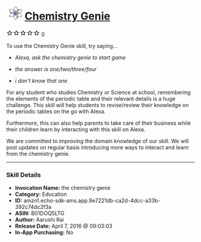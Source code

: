 # &nbsp;<img src="skill_icon" alt="Chemistry Genie icon" width="36"> [Chemistry Genie](http://alexa.amazon.com/#skills/amzn1.echo-sdk-ams.app.9e7221db-ca2d-4dcc-a33b-392c74dc2f3a)
![0 stars](../../images/ic_star_border_black_18dp_1x.png)![0 stars](../../images/ic_star_border_black_18dp_1x.png)![0 stars](../../images/ic_star_border_black_18dp_1x.png)![0 stars](../../images/ic_star_border_black_18dp_1x.png)![0 stars](../../images/ic_star_border_black_18dp_1x.png) 0

To use the Chemistry Genie skill, try saying...

* *Alexa, ask the chemistry genie to start game*

* *the answer is one/two/three/four*

* *i don't know that one*

For any student who studies Chemistry or Science at school, remembering the elements of the periodic table and their relevant details is a huge challenge. This skill will help students to revise/review their knowledge on the periodic tables on the go with Alexa. 

Furthermore, this can also help parents to take care of their business while their children learn by interacting with this skill on Alexa.

We are committed to improving the domain knowledge of our skill. We will post updates on regular basis introducing more ways to interact and learn from the chemistry genie.

***

### Skill Details

* **Invocation Name:** the chemistry genie
* **Category:** Education
* **ID:** amzn1.echo-sdk-ams.app.9e7221db-ca2d-4dcc-a33b-392c74dc2f3a
* **ASIN:** B01DOQ5LTG
* **Author:** Aarushi Rai
* **Release Date:** April 7, 2016 @ 09:03:03
* **In-App Purchasing:** No
